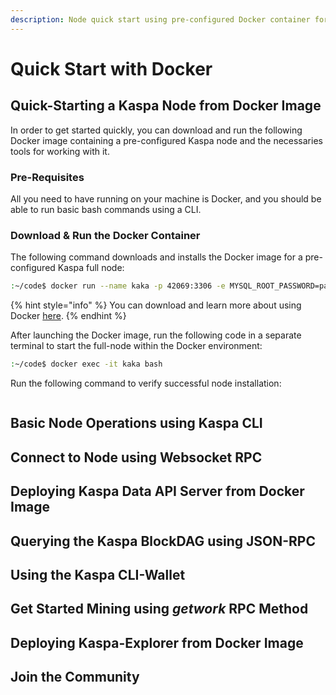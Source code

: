 ```yaml
---
description: Node quick start using pre-configured Docker container for a full node
---
```


# Quick Start with Docker

## Quick-Starting a Kaspa Node from Docker Image

In order to get started quickly, you can download and run the following Docker image containing a pre-configured Kaspa node and the  necessaries tools for working with it.

### Pre-Requisites

All you need to have running on your machine is Docker, and you should be able to run basic bash commands using a CLI.

### Download & Run the Docker Container

The following command downloads and installs the Docker image for a pre-configured Kaspa full node:   

```bash
:~/code$ docker run --name kaka -p 42069:3306 -e MYSQL_ROOT_PASSWORD=pass mysql
```

{% hint style="info" %}
You can download and learn more about using Docker [here](https://hub.docker.com/).
{% endhint %}

After launching the Docker image, run the following code in a separate terminal to start the full-node within the Docker environment:

```bash
:~/code$ docker exec -it kaka bash
```

Run the following command to verify successful node installation:

```text

```

## Basic Node Operations using Kaspa CLI

## Connect to Node using Websocket RPC 

## Deploying Kaspa Data API Server from Docker Image

## Querying the Kaspa BlockDAG using JSON-RPC

## Using the Kaspa CLI-Wallet

## Get Started Mining using _getwork_ RPC Method

## Deploying Kaspa-Explorer from Docker Image

## Join the Community

